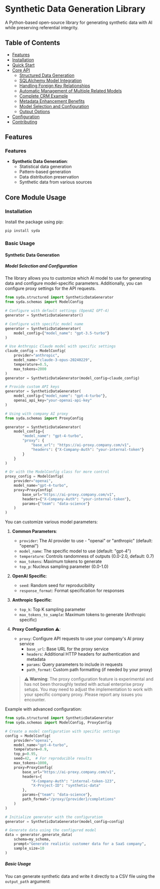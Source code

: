 # Synthetic Data Generation Library

A Python-based open-source library for generating synthetic data with AI while preserving referential integrity.

## Table of Contents

- [Features](#features)
- [Installation](#installation)
- [Quick Start](#quick-start)
- [Core API](#core-api)
  - [Structured Data Generation](#structured-data-generation)
  - [SQLAlchemy Model Integration](#sqlalchemy-model-integration)
  - [Handling Foreign Key Relationships](#handling-foreign-key-relationships)
  - [Automatic Management of Multiple Related Models](#automatic-management-of-multiple-related-models)
  - [Complete CRM Example](#complete-crm-example)
  - [Metadata Enhancement Benefits](#metadata-enhancement-benefits)
  - [Model Selection and Configuration](#model-selection-and-configuration)
  - [Output Options](#output-options)
- [Configuration](#configuration)
- [Contributing](#contributing)

## Features

### Features

- **Synthetic Data Generation**:
  - Statistical data generation
  - Pattern-based generation
  - Data distribution preservation
  - Synthetic data from various sources

## Core Module Usage

### Installation

Install the package using pip:

```bash
pip install syda
```

### Basic Usage

#### Synthetic Data Generation

##### Model Selection and Configuration

The library allows you to customize which AI model to use for generating data and configure model-specific parameters. Additionally, you can configure proxy settings for the API requests.

```python
from syda.structured import SyntheticDataGenerator
from syda.schemas import ModelConfig

# Configure with default settings (OpenAI GPT-4)
generator = SyntheticDataGenerator()

# Configure with specific model name
generator = SyntheticDataGenerator(
    model_config={"model_name": "gpt-3.5-turbo"}
)

# Use Anthropic Claude model with specific settings
claude_config = ModelConfig(
    provider="anthropic",
    model_name="claude-3-opus-20240229",
    temperature=0.5,
    max_tokens=2000
)
generator = SyntheticDataGenerator(model_config=claude_config)

# Provide custom API keys
generator = SyntheticDataGenerator(
    model_config={"model_name": "gpt-4-turbo"},
    openai_api_key="your-openai-api-key"
)

# Using with company AI proxy
from syda.schemas import ProxyConfig

generator = SyntheticDataGenerator(
    model_config={
        "model_name": "gpt-4-turbo",
        "proxy": {
            "base_url": "https://ai-proxy.company.com/v1",
            "headers": {"X-Company-Auth": "your-internal-token"}
        }
    }
)

# Or with the ModelConfig class for more control
proxy_config = ModelConfig(
    provider="openai",
    model_name="gpt-4-turbo",
    proxy=ProxyConfig(
        base_url="https://ai-proxy.company.com/v1",
        headers={"X-Company-Auth": "your-internal-token"},
        params={"team": "data-science"}
    )
)
```

You can customize various model parameters:

1. **Common Parameters**:
   - `provider`: The AI provider to use - "openai" or "anthropic" (default: "openai")
   - `model_name`: The specific model to use (default: "gpt-4")
   - `temperature`: Controls randomness of outputs (0.0-2.0, default: 0.7)
   - `max_tokens`: Maximum tokens to generate
   - `top_p`: Nucleus sampling parameter (0.0-1.0)

2. **OpenAI Specific**:
   - `seed`: Random seed for reproducibility
   - `response_format`: Format specification for responses

3. **Anthropic Specific**:
   - `top_k`: Top K sampling parameter
   - `max_tokens_to_sample`: Maximum tokens to generate (Anthropic specific)

4. **Proxy Configuration** ⚠️:
   - `proxy`: Configure API requests to use your company's AI proxy service
     - `base_url`: Base URL for the proxy service
     - `headers`: Additional HTTP headers for authentication and metadata
     - `params`: Query parameters to include in requests
     - `path_format`: Custom path formatting (if needed by your proxy)
   
   > **⚠️ Warning**: The proxy configuration feature is experimental and has not been thoroughly tested with actual enterprise proxy setups. You may need to adjust the implementation to work with your specific company proxy. Please report any issues you encounter.

Example with advanced configuration:

```python
from syda.structured import SyntheticDataGenerator
from syda.schemas import ModelConfig, ProxyConfig

# Create a model configuration with specific settings
config = ModelConfig(
    provider="openai",
    model_name="gpt-4-turbo",
    temperature=0.9,
    top_p=0.95,
    seed=42,  # For reproducible results
    max_tokens=1000,
    proxy=ProxyConfig(
        base_url="https://ai-proxy.company.com/v1",
        headers={
            "X-Company-Auth": "internal-token-123",
            "X-Project-ID": "synthetic-data"
        },
        params={"team": "data-science"},
        path_format="/proxy/{provider}/completions"
    )
)

# Initialize generator with the configuration
generator = SyntheticDataGenerator(model_config=config)

# Generate data using the configured model
data = generator.generate_data(
    schema=my_schema,
    prompt="Generate realistic customer data for a SaaS company",
    sample_size=10
)
```

##### Basic Usage

You can generate synthetic data and write it directly to a CSV file using the `output_path` argument:
